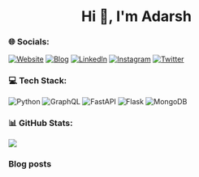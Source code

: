<h1 align="center">Hi 👋, I'm Adarsh</h1>

### 🌐 Socials:
[![Website](https://img.shields.io/badge/Website-darkgreen.svg?logo=iterm2&logoColor=white)](https://adarshd.dev)  [![Blog](https://img.shields.io/badge/Blog-darkblue.svg?logo=blogger&logoColor=white)](https://blog.adarshd.dev)  [![LinkedIn](https://img.shields.io/badge/LinkedIn-%230077B5.svg?logo=linkedin&logoColor=white)](https://linkedin.com/in/adarsh-d) [![Instagram](https://img.shields.io/badge/Instagram-%23E4405F.svg?logo=Instagram&logoColor=white)](https://instagram.com/adarshd905) [![Twitter](https://img.shields.io/badge/Twitter-%231DA1F2.svg?logo=Twitter&logoColor=white)](https://twitter.com/adarshd905) 

### 💻 Tech Stack:
![Python](https://img.shields.io/badge/python-3670A0?style=for-the-badge&logo=python&logoColor=ffdd54) ![GraphQL](https://img.shields.io/badge/-GraphQL-E10098?style=for-the-badge&logo=graphql&logoColor=white) ![FastAPI](https://img.shields.io/badge/FastAPI-005571?style=for-the-badge&logo=fastapi) ![Flask](https://img.shields.io/badge/flask-%23000.svg?style=for-the-badge&logo=flask&logoColor=white) ![MongoDB](https://img.shields.io/badge/MongoDB-%234ea94b.svg?style=for-the-badge&logo=mongodb&logoColor=white)

### 📊 GitHub Stats:
![](https://github-readme-stats.vercel.app/api/top-langs/?username=adarshdigievo&theme=dark&hide_border=true&include_all_commits=false&count_private=false&layout=compact)

### Blog posts
<!-- BLOG-POST-LIST:START -->
<!-- BLOG-POST-LIST:END -->
